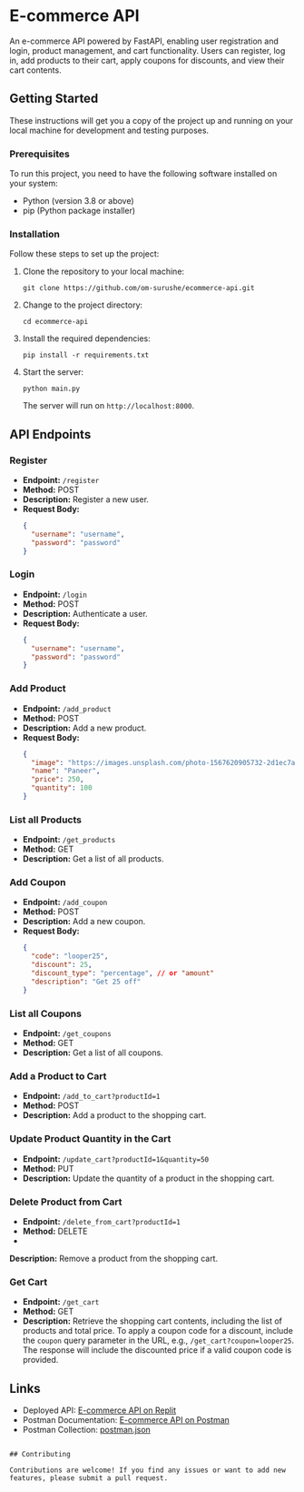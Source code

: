 # E-commerce API

An e-commerce API powered by FastAPI, enabling user registration and login, product management, and cart functionality. Users can register, log in, add products to their cart, apply coupons for discounts, and view their cart contents.

## Getting Started

These instructions will get you a copy of the project up and running on your local machine for development and testing purposes.

### Prerequisites

To run this project, you need to have the following software installed on your system:

- Python (version 3.8 or above)
- pip (Python package installer)

### Installation

Follow these steps to set up the project:

1. Clone the repository to your local machine:

   ```
   git clone https://github.com/om-surushe/ecommerce-api.git
   ```

2. Change to the project directory:

   ```
   cd ecommerce-api
   ```

3. Install the required dependencies:

   ```
   pip install -r requirements.txt
   ```

4. Start the server:

   ```
   python main.py
   ```

   The server will run on `http://localhost:8000`.

## API Endpoints

### Register

- **Endpoint:** `/register`
- **Method:** POST
- **Description:** Register a new user.
- **Request Body:**
  ```json
  {
    "username": "username",
    "password": "password"
  }
  ```

### Login

- **Endpoint:** `/login`
- **Method:** POST
- **Description:** Authenticate a user.
- **Request Body:**
  ```json
  {
    "username": "username",
    "password": "password"
  }
  ```

### Add Product

- **Endpoint:** `/add_product`
- **Method:** POST
- **Description:** Add a new product.
- **Request Body:**
  ```json
  {
    "image": "https://images.unsplash.com/photo-1567620905732-2d1ec7ab7445?ixlib=rb-4.0.3&ixid=M3wxMjA3fDB8MHxwaG90by1wYWdlfHx8fGVufDB8fHx8fA%3D%3D&auto=format&fit=crop&w=780&q=80",
    "name": "Paneer",
    "price": 250,
    "quantity": 100
  }
  ```

### List all Products

- **Endpoint:** `/get_products`
- **Method:** GET
- **Description:** Get a list of all products.

### Add Coupon

- **Endpoint:** `/add_coupon`
- **Method:** POST
- **Description:** Add a new coupon.
- **Request Body:**
  ```json
  {
    "code": "looper25",
    "discount": 25,
    "discount_type": "percentage", // or "amount"
    "description": "Get 25 off"
  }
  ```

### List all Coupons

- **Endpoint:** `/get_coupons`
- **Method:** GET
- **Description:** Get a list of all coupons.

### Add a Product to Cart

- **Endpoint:** `/add_to_cart?productId=1`
- **Method:** POST
- **Description:** Add a product to the shopping cart.

### Update Product Quantity in the Cart

- **Endpoint:** `/update_cart?productId=1&quantity=50`
- **Method:** PUT
- **Description:** Update the quantity of a product in the shopping cart.

### Delete Product from Cart

- **Endpoint:** `/delete_from_cart?productId=1`
- **Method:** DELETE
-

 **Description:** Remove a product from the shopping cart.

### Get Cart

- **Endpoint:** `/get_cart`
- **Method:** GET
- **Description:** Retrieve the shopping cart contents, including the list of products and total price. To apply a coupon code for a discount, include the `coupon` query parameter in the URL, e.g., `/get_cart?coupon=looper25`. The response will include the discounted price if a valid coupon code is provided.

## Links

- Deployed API: [E-commerce API on Replit](https://ecommerce-api.om-pravinpravin.repl.co/docs)
- Postman Documentation: [E-commerce API on Postman](https://crimson-space-855487.postman.co/workspace/New-Team-Workspace~112b8954-25d6-4db8-a946-671daa31f633/collection/17084954-4a527a09-97c4-4fd7-b8aa-be2e3d17302e?action=share&creator=17084954)
- Postman Collection: [postman.json](postman.json)

```

## Contributing

Contributions are welcome! If you find any issues or want to add new features, please submit a pull request.